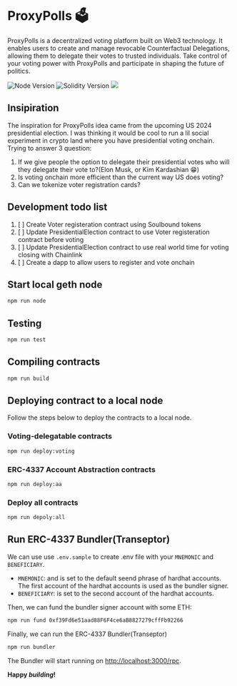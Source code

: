 # ProxyPolls 🗳️

<p align="left">
  ProxyPolls is a decentralized voting platform built on Web3 technology. It enables users to create and manage revocable Counterfactual Delegations, allowing them to delegate their votes to trusted individuals. Take control of your voting power with ProxyPolls and participate in shaping the future of politics.
</p>

<p align="left">
  <img src="https://img.shields.io/badge/node-18.x-green" alt="Node Version">
  <img src="https://img.shields.io/badge/solidity-0.8.17-blue" alt="Solidity Version">
  <img src="https://github.com/V00D00-child/proxy-polls/actions/workflows/build.yml/badge.svg?branch=main">
</p>

## Insipiration

The inspiration for ProxyPolls idea came from the upcoming US 2024 presidential election. I was thinking it would be cool to run a lil social experiment in crypto land where you have presidential voting onchain. Trying to answer 3 question:
1. If we give people the option to delegate their presidential votes who will they delegate their vote to?(Elon Musk, or Kim Kardashian  :grin:)
2. Is voting onchain more efficient than the current way US does voting? 
3. Can we tokenize voter registration cards?


## Development todo list
1. [ ] Create Voter registeration contract using Soulbound tokens
2. [ ] Update PresidentialElection contract to use Voter registeration contract before voting
3. [ ] Update PresidentialElection contract to use real world time for voting closing with Chainlink
4. [ ] Create a dapp to allow users to register and vote onchain

## Start local geth node 

```sh
npm run node
```

## Testing
```sh
npm run test
```

## Compiling contracts

```sh
npm run build
```

## Deploying contract to a local node
Follow the steps below to deploy the contracts to a local node.

### Voting-delegatable contracts

```sh
npm run deploy:voting
```

### ERC-4337 Account Abstraction contracts

```sh
npm run deploy:aa
```

### Deploy all contracts

```sh
npm run depoly:all
```

## Run ERC-4337 Bundler(Transeptor)
We can use use `.env.sample` to create .env file with your `MNEMONIC` and `BENEFICIARY`.

- `MNEMONIC`: and is set to the default seend phrase of hardhat accounts. The first account of the hardhat accounts is used as the bundler signer.
- `BENEFICIARY`: is set to the second account of the hardhat accounts.

Then, we can fund the bundler signer account with some ETH:
```sh
npm run fund 0xf39Fd6e51aad88F6F4ce6aB8827279cffFb92266
```

Finally, we can run the ERC-4337 Bundler(Transeptor)

```sh
npm run bundler
```

The Bundler will start running on [http://localhost:3000/rpc](http://localhost:3000/rpc).


**Happy _building_!**
